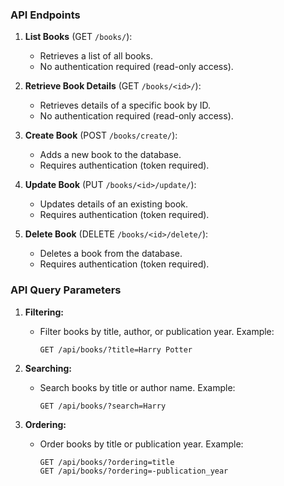 ### API Endpoints

1. **List Books** (GET `/books/`):
   - Retrieves a list of all books.
   - No authentication required (read-only access).

2. **Retrieve Book Details** (GET `/books/<id>/`):
   - Retrieves details of a specific book by ID.
   - No authentication required (read-only access).

3. **Create Book** (POST `/books/create/`):
   - Adds a new book to the database.
   - Requires authentication (token required).

4. **Update Book** (PUT `/books/<id>/update/`):
   - Updates details of an existing book.
   - Requires authentication (token required).

5. **Delete Book** (DELETE `/books/<id>/delete/`):
   - Deletes a book from the database.
   - Requires authentication (token required).

### API Query Parameters

1. **Filtering:**
   - Filter books by title, author, or publication year.
     Example:
     ```
     GET /api/books/?title=Harry Potter
     ```

2. **Searching:**
   - Search books by title or author name.
     Example:
     ```
     GET /api/books/?search=Harry
     ```

3. **Ordering:**
   - Order books by title or publication year.
     Example:
     ```
     GET /api/books/?ordering=title
     GET /api/books/?ordering=-publication_year
     ```
